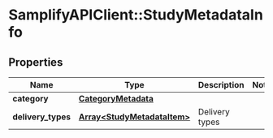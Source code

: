# SamplifyAPIClient::StudyMetadataInfo

## Properties
Name | Type | Description | Notes
------------ | ------------- | ------------- | -------------
**category** | [**CategoryMetadata**](CategoryMetadata.md) |  | 
**delivery_types** | [**Array&lt;StudyMetadataItem&gt;**](StudyMetadataItem.md) | Delivery types | 


